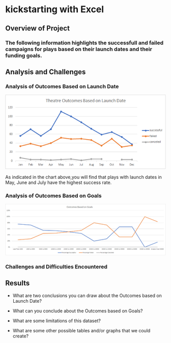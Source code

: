 # kickstarting with Excel

## Overview of Project

### The following information highlights the successfull and failed campaigns for plays based on their launch dates and their funding goals.

## Analysis and Challenges

### Analysis of Outcomes Based on Launch Date
![Theatre_Outcomes_vs_Launch.png](https://github.com/ftrbrum/kickstarter-analysis/blob/main/Theatre_Outcomes_vs_Launch.png)


As indicated in the chart above,you will find that plays with launch dates in May, June and July have the highest success rate.

### Analysis of Outcomes Based on Goals
![Outcomes_vs_Goals.png](https://github.com/ftrbrum/kickstarter-analysis/blob/main/Outcomes_vs_Goals.png)

### Challenges and Difficulties Encountered

## Results
- What are two conclusions you can draw about the Outcomes based on Launch Date?

- What can you conclude about the Outcomes based on Goals?

- What are some limitations of this dataset?

- What are some other possible tables and/or graphs that we could create?
